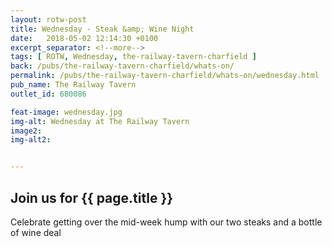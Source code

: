 ```yaml
---
layout: rotw-post
title: Wednesday - Steak &amp; Wine Night
date:   2018-05-02 12:14:30 +0100
excerpt_separator: <!--more-->
tags: [ ROTW, Wednesday, the-railway-tavern-charfield ]
back: /pubs/the-railway-tavern-charfield/whats-on/
permalink: /pubs/the-railway-tavern-charfield/whats-on/wednesday.html
pub_name: The Railway Tavern
outlet_id: 680086

feat-image: wednesday.jpg
img-alt: Wednesday at The Railway Tavern
image2:
img-alt2:


---
```


<h2>Join us for {{ page.title }}</h2>
<p>Celebrate getting over the mid-week hump with our two steaks and a bottle of wine deal</p>